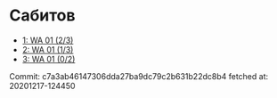 # Сабитов
- [1: WA 01 (2/3)](1.md)
- [2: WA 01 (1/3)](2.md)
- [3: WA 01 (0/2)](3.md)

Commit: c7a3ab46147306dda27ba9dc79c2b631b22dc8b4
 fetched at: 20201217-124450
